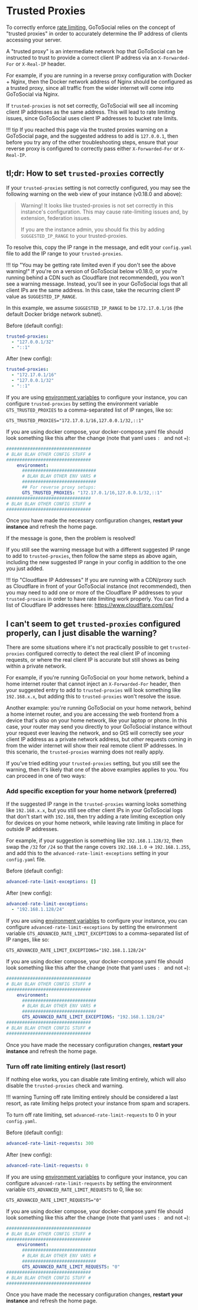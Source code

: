 # Trusted Proxies

To correctly enforce [rate limiting](../api/ratelimiting.md), GoToSocial relies on the concept of "trusted proxies" in order to accurately determine the IP address of clients accessing your server.

A "trusted proxy" is an intermediate network hop that GoToSocial can be instructed to trust to provide a correct client IP address via an `X-Forwarded-For` or `X-Real-IP` header.

For example, if you are running in a reverse proxy configuration with Docker + Nginx, then the Docker network address of Nginx should be configured as a trusted proxy, since all traffic from the wider internet will come into GoToSocial via Nginx.

If `trusted-proxies` is not set correctly, GoToSocial will see all incoming client IP addresses as the same address. This will lead to rate limiting issues, since GoToSocial uses client IP addresses to bucket rate limits.

!!! tip
    If you reached this page via the trusted proxies warning on a GoToSocial page, and the suggested address to add is `127.0.0.1`, then before you try any of the other troubleshooting steps, ensure that your reverse proxy is configured to correctly pass either `X-Forwarded-For` or `X-Real-IP`.

## tl;dr: How to set `trusted-proxies` correctly

If your `trusted-proxies` setting is not correctly configured, you may see the following warning on the web view of your instance (v0.18.0 and above):

> Warning! It looks like trusted-proxies is not set correctly in this instance's configuration. This may cause rate-limiting issues and, by extension, federation issues.
>
> If you are the instance admin, you should fix this by adding `SUGGESTED_IP_RANGE` to your trusted-proxies. 

To resolve this, copy the IP range in the message, and edit your `config.yaml` file to add the IP range to your `trusted-proxies`.

!!! tip "You may be getting rate limited even if you don't see the above warning!"
    If you're on a version of GoToSocial below v0.18.0, or you're running behind a CDN such as Cloudflare (not recommended), you won't see a warning message. Instead, you'll see in your GoToSocial logs that all client IPs are the same address. In this case, take the recurring client IP value as `SUGGESTED_IP_RANGE`.

In this example, we assume `SUGGESTED_IP_RANGE` to be `172.17.0.1/16` (the default Docker bridge network subnet).

Before (default config):

```yaml
trusted-proxies:
  - "127.0.0.1/32"
  - "::1"
```

After (new config):

```yaml
trusted-proxies:
  - "172.17.0.1/16"
  - "127.0.0.1/32"
  - "::1"
```

If you are using [environment variables](../configuration/index.md#environment-variables) to configure your instance, you can configure `trusted-proxies` by setting the environment variable `GTS_TRUSTED_PROXIES` to a comma-separated list of IP ranges, like so:

```env
GTS_TRUSTED_PROXIES="172.17.0.1/16,127.0.0.1/32,::1"
```

If you are using docker compose, your docker-compose.yaml file should look something like this after the change (note that yaml uses `: ` and not `=`):

```yaml
################################
# BLAH BLAH OTHER CONFIG STUFF #
################################
    environment:
      ############################
      # BLAH BLAH OTHER ENV VARS #
      ############################
      ## For reverse proxy setups:
      GTS_TRUSTED_PROXIES: "172.17.0.1/16,127.0.0.1/32,::1"
################################
# BLAH BLAH OTHER CONFIG STUFF #
################################
```

Once you have made the necessary configuration changes, **restart your instance** and refresh the home page.

If the message is gone, then the problem is resolved!

If you still see the warning message but with a different suggested IP range to add to `trusted-proxies`, then follow the same steps as above again, including the new suggested IP range in your config in addition to the one you just added.

!!! tip "Cloudflare IP Addresses"
    If you are running with a CDN/proxy such as Cloudflare in front of your GoToSocial instance (not recommended), then you may need to add one or more of the Cloudflare IP addresses to your `trusted-proxies` in order to have rate limiting work properly. You can find a list of Cloudflare IP addresses here: https://www.cloudflare.com/ips/

## I can't seem to get `trusted-proxies` configured properly, can I just disable the warning?

There are some situations where it's not practically possible to get `trusted-proxies` configured correctly to detect the real client IP of incoming requests, or where the real client IP is accurate but still shows as being within a private network.

For example, if you're running GoToSocial on your home network, behind a home internet router that cannot inject an `X-Forwarded-For` header, then your suggested entry to add to `trusted-proxies` will look something like `192.168.x.x`, but adding this to `trusted-proxies` won't resolve the issue.

Another example: you're running GoToSocial on your home network, behind a home internet router, and you are accessing the web frontend from a device that's *also* on your home network, like your laptop or phone. In this case, your router may send you directly to your GoToSocial instance without your request ever leaving the network, and so GtS will correctly see *your* client IP address as a private network address, but *other* requests coming in from the wider internet will show their real remote client IP addresses. In this scenario, the `trusted-proxies` warning does not really apply.

If you've tried editing your `trusted-proxies` setting, but you still see the warning, then it's likely that one of the above examples applies to you. You can proceed in one of two ways:

### Add specific exception for your home network (preferred)

If the suggested IP range in the `trusted-proxies` warning looks something like `192.168.x.x`, but you still see other client IPs in your GoToSocial logs that don't start with `192.168`, then try adding a rate limiting exception only for devices on your home network, while leaving rate limiting in place for outside IP addresses.

For example, if your suggestion is something like `192.168.1.128/32`, then swap the `/32` for `/24` so that the range covers `192.168.1.0` -> `192.168.1.255`, and add this to the `advanced-rate-limit-exceptions` setting in your `config.yaml` file.

Before (default config):

```yaml
advanced-rate-limit-exceptions: []
```

After (new config):

```yaml
advanced-rate-limit-exceptions:
  - "192.168.1.128/24"
```

If you are using [environment variables](../configuration/index.md#environment-variables) to configure your instance, you can configure `advanced-rate-limit-exceptions` by setting the environment variable `GTS_ADVANCED_RATE_LIMIT_EXCEPTIONS` to a comma-separated list of IP ranges, like so:

```env
GTS_ADVANCED_RATE_LIMIT_EXCEPTIONS="192.168.1.128/24"
```

If you are using docker compose, your docker-compose.yaml file should look something like this after the change (note that yaml uses `: ` and not `=`):

```yaml
################################
# BLAH BLAH OTHER CONFIG STUFF #
################################
    environment:
      ############################
      # BLAH BLAH OTHER ENV VARS #
      ############################
      GTS_ADVANCED_RATE_LIMIT_EXCEPTIONS: "192.168.1.128/24"
################################
# BLAH BLAH OTHER CONFIG STUFF #
################################
```

Once you have made the necessary configuration changes, **restart your instance** and refresh the home page.

### Turn off rate limiting entirely (last resort)

If nothing else works, you can disable rate limiting entirely, which will also disable the `trusted-proxies` check and warning.

!!! warning
    Turning off rate limiting entirely should be considered a last resort, as rate limiting helps protect your instance from spam and scrapers.

To turn off rate limiting, set `advanced-rate-limit-requests` to 0 in your `config.yaml`.

Before (default config):

```yaml
advanced-rate-limit-requests: 300
```

After (new config):

```yaml
advanced-rate-limit-requests: 0
```

If you are using [environment variables](../configuration/index.md#environment-variables) to configure your instance, you can configure `advanced-rate-limit-requests` by setting the environment variable `GTS_ADVANCED_RATE_LIMIT_REQUESTS` to 0, like so:

```env
GTS_ADVANCED_RATE_LIMIT_REQUESTS="0"
```

If you are using docker compose, your docker-compose.yaml file should look something like this after the change (note that yaml uses `: ` and not `=`):

```yaml
################################
# BLAH BLAH OTHER CONFIG STUFF #
################################
    environment:
      ############################
      # BLAH BLAH OTHER ENV VARS #
      ############################
      GTS_ADVANCED_RATE_LIMIT_REQUESTS: "0"
################################
# BLAH BLAH OTHER CONFIG STUFF #
################################
```

Once you have made the necessary configuration changes, **restart your instance** and refresh the home page.
